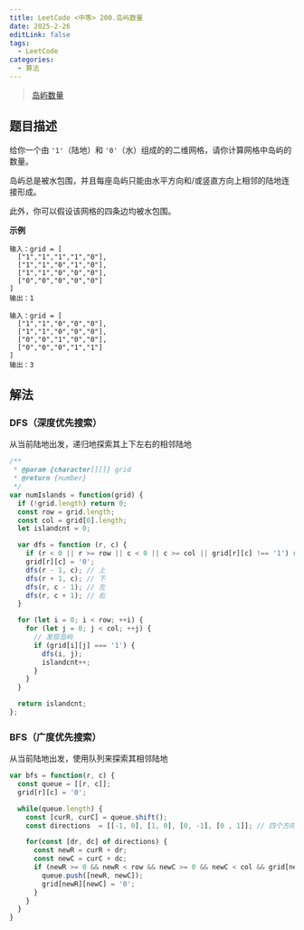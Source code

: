 ```yaml
---
title: LeetCode <中等> 200.岛屿数量
date: 2025-2-26
editLink: false
tags:
  - LeetCode
categories:
  - 算法
---
```


> [岛屿数量](https://leetcode.cn/problems/number-of-islands/description/)

## 题目描述

给你一个由 `'1'`（陆地）和 `'0'`（水）组成的的二维网格，请你计算网格中岛屿的数量。

岛屿总是被水包围，并且每座岛屿只能由水平方向和/或竖直方向上相邻的陆地连接形成。

此外，你可以假设该网格的四条边均被水包围。

**示例**

```
输入：grid = [
  ["1","1","1","1","0"],
  ["1","1","0","1","0"],
  ["1","1","0","0","0"],
  ["0","0","0","0","0"]
]
输出：1

输入：grid = [
  ["1","1","0","0","0"],
  ["1","1","0","0","0"],
  ["0","0","1","0","0"],
  ["0","0","0","1","1"]
]
输出：3
```

## 解法

### DFS（深度优先搜索）

从当前陆地出发，递归地探索其上下左右的相邻陆地

```js
/**
 * @param {character[][]} grid
 * @return {number}
 */
var numIslands = function(grid) {
  if (!grid.length) return 0;
  const row = grid.length;
  const col = grid[0].length;
  let islandcnt = 0;

  var dfs = function (r, c) {
    if (r < 0 || r >= row || c < 0 || c >= col || grid[r][c] !== '1') return;
    grid[r][c] = '0';
    dfs(r - 1, c); // 上
    dfs(r + 1, c); // 下
    dfs(r, c - 1); // 左
    dfs(r, c + 1); // 右
  }

  for (let i = 0; i < row; ++i) {
    for (let j = 0; j < col; ++j) {
      // 发现岛屿
      if (grid[i][j] === '1') {
        dfs(i, j);
        islandcnt++;
      }
    }
  }

  return islandcnt;
};
```

### BFS（广度优先搜索）

从当前陆地出发，使用队列来探索其相邻陆地

```js
var bfs = function(r, c) {
  const queue = [[r, c]];
  grid[r][c] = '0';

  while(queue.length) {
    const [curR, curC] = queue.shift();
    const directions  = [[-1, 0], [1, 0], [0, -1], [0 , 1]]; // 四个方向

    for(const [dr, dc] of directions) {
      const newR = curR + dr;
      const newC = curC + dc;
      if (newR >= 0 && newR < row && newC >= 0 && newC < col && grid[newR][newC] === '1') {
        queue.push([newR, newC]);
        grid[newR][newC] = '0';
      }
    }
  }
}
```
